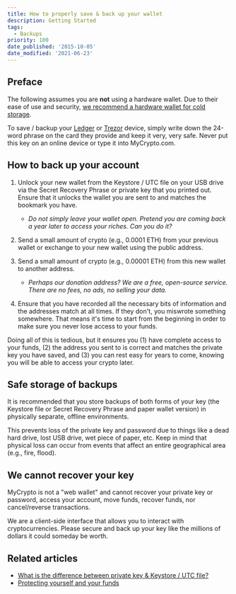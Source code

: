 ```yaml
---
title: How to properly save & back up your wallet
description: Getting Started
tags:
  - Backups
priority: 100
date_published: '2015-10-05'
date_modified: '2021-06-23'
---
```


## Preface

The following assumes you are **not** using a hardware wallet. Due to their ease of use and security, [we recommend a hardware wallet for cold storage](/staying-safe/hardware-wallet-recommendations).

To save / backup your [Ledger](/how-to/migrating/moving-from-mycrypto-to-ledger) or [Trezor](/how-to/migrating/moving-from-mycrypto-to-trezor) device, simply write down the 24-word phrase on the card they provide and keep it very, very safe. Never put this key on an online device or type it into MyCrypto.com.

## How to back up your account

1. Unlock your new wallet from the Keystore / UTC file on your USB drive via the Secret Recovery Phrase or private key that you printed out. Ensure that it unlocks the wallet you are sent to and matches the bookmark you have.

   - _Do not simply leave your wallet open. Pretend you are coming back a year later to access your riches. Can you do it?_

2. Send a small amount of crypto (e.g., 0.0001 ETH) from your previous wallet or exchange to your new wallet using the public address.

3. Send a small amount of crypto (e.g., 0.00001 ETH) from this new wallet to another address.

   - _Perhaps our donation address? We are a free, open-source service. There are no fees, no ads, no selling your data._

4. Ensure that you have recorded all the necessary bits of information and the addresses match at all times. If they don't, you miswrote something somewhere. That means it's time to start from the beginning in order to make sure you never lose access to your funds.

Doing all of this is tedious, but it ensures you (1) have complete access to your funds, (2) the address you sent to is correct and matches the private key you have saved, and (3) you can rest easy for years to come, knowing you will be able to access your crypto later.

## Safe storage of backups

It is recommended that you store backups of both forms of your key (the Keystore file or Secret Recovery Phrase and paper wallet version) in physically separate, offline environments.

This prevents loss of the private key and password due to things like a dead hard drive, lost USB drive, wet piece of paper, etc. Keep in mind that physical loss can occur from events that affect an entire geographical area (e.g., fire, flood).

## We cannot recover your key

MyCrypto is not a "web wallet" and cannot recover your private key or password, access your account, move funds, recover funds, nor cancel/reverse transactions.

We are a client-side interface that allows you to interact with cryptocurrencies. Please secure and back up your key like the millions of dollars it could someday be worth.

## Related articles

- [What is the difference between private key & Keystore / UTC file?](/general-knowledge/ethereum-blockchain/difference-between-wallet-types)
- [Protecting yourself and your funds](/staying-safe/protecting-yourself-and-your-funds)
